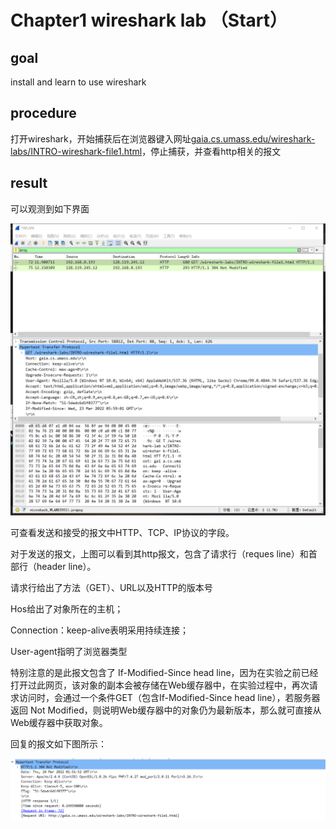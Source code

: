 #   Chapter1 wireshark lab （Start）

## goal

install and learn to use wireshark

## procedure

打开wireshark，开始捕获后在浏览器键入网址[gaia.cs.umass.edu/wireshark-labs/INTRO-wireshark-file1.html](http://gaia.cs.umass.edu/wireshark-labs/INTRO-wireshark-file1.html)，停止捕获，并查看http相关的报文

## result

可以观测到如下界面

![d0c0d4449e30b04ab9cbe26edf67281](C1_wireshark.assets/d0c0d4449e30b04ab9cbe26edf67281.png)

可查看发送和接受的报文中HTTP、TCP、IP协议的字段。

对于发送的报文，上图可以看到其http报文，包含了请求行（reques line）和首部行（header line）。

请求行给出了方法（GET）、URL以及HTTP的版本号

Hos给出了对象所在的主机；

Connection：keep-alive表明采用持续连接；

User-agent指明了浏览器类型

特别注意的是此报文包含了 If-Modified-Since head line，因为在实验之前已经打开过此网页，该对象的副本会被存储在Web缓存器中，在实验过程中，再次请求访问时，会通过一个条件GET（包含If-Modified-Since head line），若服务器返回 Not Modified，则说明Web缓存器中的对象仍为最新版本，那么就可直接从Web缓存器中获取对象。



回复的报文如下图所示：

![9d3dd261588e7761d3827e6e719d5cc](C1_wireshark.assets/9d3dd261588e7761d3827e6e719d5cc.png)

